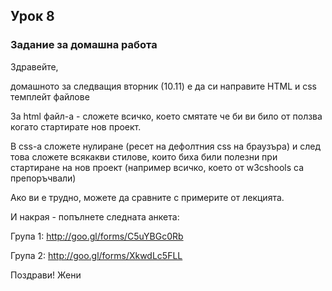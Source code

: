 ## Урок 8

### Задание за домашна работа

Здравейте, 

домашното за следващия вторник (10.11) е да си направите HTML и css темплейт файлове

За html файл-а - сложете всичко, което смятате че би ви било от ползва когато стартирате нов проект.

В css-a сложете нулиране (ресет на дефолтния css на браузъра) и след това сложете всякакви стилове, които биха били полезни при стартиране на нов проект (например всичко, което от w3cshools са препоръчвали)

Ако ви е трудно, можете да сравните с примерите от лекцията.

И накрая - попълнете следната анкета:

Група 1: http://goo.gl/forms/C5uYBGc0Rb

Група 2: http://goo.gl/forms/XkwdLc5FLL

Поздрави!
Жени
